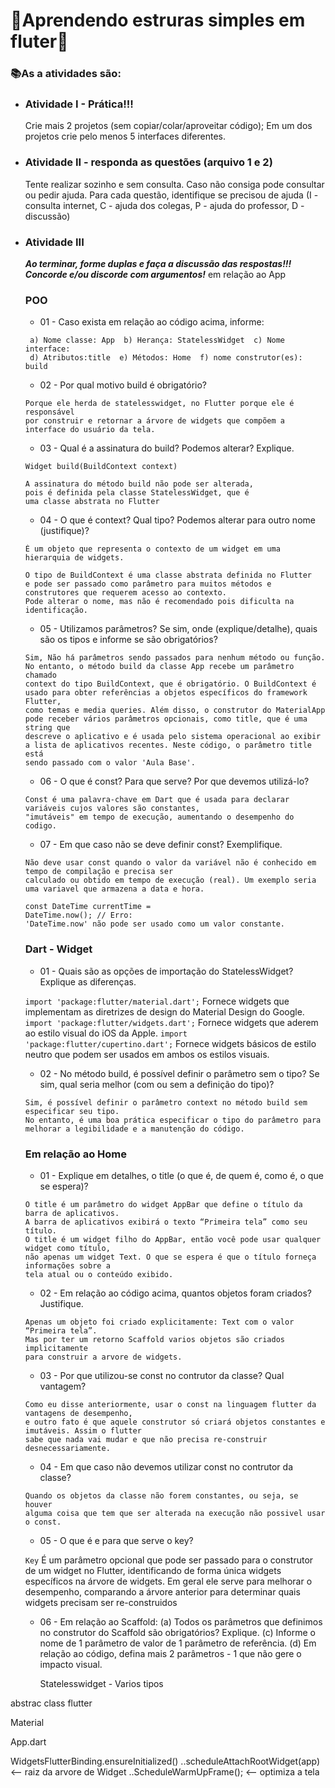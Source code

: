 # 🤯Aprendendo estruras simples em fluter🤯

### 📚As a atividades são:
* ### Atividade I - Prática!!!
    Crie mais 2 projetos (sem copiar/colar/aproveitar código);
    Em um dos projetos crie pelo menos 5 interfaces diferentes.

* ### Atividade II - responda as questões (arquivo 1 e 2)
    Tente realizar sozinho e sem consulta. Caso não consiga pode consultar ou pedir ajuda.
    Para cada questão, identifique se precisou de ajuda (I - consulta internet, C - ajuda dos colegas, P - ajuda do professor, D - discussão)
  
* ### Atividade III
    ___Ao terminar, forme duplas e faça a discussão das respostas!!! Concorde e/ou discorde com argumentos!___
    em relação ao App
    
   ### POO
   * 01 - Caso exista em relação ao código acima, informe:
   ```
    a) Nome classe: App  b) Herança: StatelessWidget  c) Nome interface: 
    d) Atributos:title  e) Métodos: Home  f) nome construtor(es): build
    ```
  * 02 - Por qual motivo build é obrigatório?
  ```
  Porque ele herda de statelesswidget, no Flutter porque ele é responsável
  por construir e retornar a árvore de widgets que compõem a interface do usuário da tela.
  ```
  * 03 - Qual é a assinatura do build? Podemos alterar? Explique.
  ```
  Widget build(BuildContext context)
  
  A assinatura do método build não pode ser alterada,
  pois é definida pela classe StatelessWidget, que é
  uma classe abstrata no Flutter
  ```
  * 04 - O que é context? Qual tipo? Podemos alterar para outro nome (justifique)?
  ```
  É um objeto que representa o contexto de um widget em uma hierarquia de widgets.
  
  O tipo de BuildContext é uma classe abstrata definida no Flutter
  e pode ser passado como parâmetro para muitos métodos e
  construtores que requerem acesso ao contexto.
  Pode alterar o nome, mas não é recomendado pois dificulta na identificação.
  ```
  * 05 - Utilizamos parâmetros? Se sim, onde (explique/detalhe), quais são os tipos e informe se são obrigatórios?
  ```
  Sim, Não há parâmetros sendo passados para nenhum método ou função. No entanto, o método build da classe App recebe um parâmetro chamado
  context do tipo BuildContext, que é obrigatório. O BuildContext é usado para obter referências a objetos específicos do framework Flutter,
  como temas e media queries. Além disso, o construtor do MaterialApp pode receber vários parâmetros opcionais, como title, que é uma string que
  descreve o aplicativo e é usada pelo sistema operacional ao exibir a lista de aplicativos recentes. Neste código, o parâmetro title está
  sendo passado com o valor 'Aula Base'.
  ```
  * 06 - O que é const? Para que serve? Por que devemos utilizá-lo?
  ```
  Const é uma palavra-chave em Dart que é usada para declarar variáveis cujos valores são constantes,
  "imutáveis" em tempo de execução, aumentando o desempenho do codigo.
  ```
  * 07 - Em que caso não se deve definir const? Exemplifique.
  ```
  Não deve usar const quando o valor da variável não é conhecido em tempo de compilação e precisa ser
  calculado ou obtido em tempo de execução (real). Um exemplo seria  uma variavel que armazena a data e hora.
  ```
  ```
  const DateTime currentTime =
  DateTime.now(); // Erro:
  'DateTime.now' não pode ser usado como um valor constante.
  ```
    
  ### Dart - Widget
  * 01 - Quais são as opções de importação do StatelessWidget? Explique as diferenças.
 
  ``` import 'package:flutter/material.dart'; ``` Fornece widgets que implementam as diretrizes de design do Material Design do Google.
  ``` import 'package:flutter/widgets.dart'; ``` Fornece widgets que aderem ao estilo visual do iOS da Apple.
  ``` import 'package:flutter/cupertino.dart'; ``` Fornece widgets básicos de estilo neutro que podem ser usados em ambos os estilos visuais.
  
  * 02 - No método build, é possível definir o parâmetro sem o tipo? Se sim, qual seria melhor (com ou sem a definição do tipo)?
  ```
  Sim, é possível definir o parâmetro context no método build sem especificar seu tipo.
  No entanto, é uma boa prática especificar o tipo do parâmetro para melhorar a legibilidade e a manutenção do código.
  ```
 
  ### Em relação ao Home
  * 01 - Explique em detalhes, o title (o que é, de quem é, como é, o que se espera)?
  ```
  O title é um parâmetro do widget AppBar que define o título da barra de aplicativos.
  A barra de aplicativos exibirá o texto “Primeira tela” como seu título.
  O title é um widget filho do AppBar, então você pode usar qualquer widget como título,
  não apenas um widget Text. O que se espera é que o título forneça informações sobre a
  tela atual ou o conteúdo exibido.
  ```
  * 02 - Em relação ao código acima, quantos objetos foram criados? Justifique.
  ```
  Apenas um objeto foi criado explicitamente: Text com o valor “Primeira tela”.
  Mas por ter um retorno Scaffold varios objetos são criados implicitamente
  para construir a arvore de widgets.
  ```
  
  * 03 - Por que utilizou-se const no contrutor da classe? Qual vantagem?
  ```
  Como eu disse anteriormente, usar o const na linguagem flutter da vantagens de desempenho,
  e outro fato é que aquele construtor só criará objetos constantes e imutáveis. Assim o flutter
  sabe que nada vai mudar e que não precisa re-construir desnecessariamente. 
  ```
  * 04 - Em que caso não devemos utilizar const no contrutor da classe?
  ```
  Quando os objetos da classe não forem constantes, ou seja, se houver
  alguma coisa que tem que ser alterada na execução não possivel usar o const.
  ```
  * 05 - O que é e para que serve o key?

  ```Key``` É um parâmetro opcional que pode ser passado para o construtor de um widget no Flutter, identificando de forma única widgets específicos na árvore de widgets.
  Em geral ele serve para melhorar o desempenho, comparando a árvore anterior para determinar quais widgets precisam ser re-construidos
  * 06 - Em relação ao Scaffold:
    (a) Todos os parâmetros que definimos no construtor do Scaffold são obrigatórios? Explique.
     (c) Informe o nome de 1 parâmetro de valor de 1 parâmetro de referência.
    (d) Em relação ao código, defina mais 2 parâmetros - 1 que não gere o impacto visual.
    
    Statelesswidget - Varios tipos

abstrac class flutter

Material

App.dart

WidgetsFlutterBinding.ensureInitialized()
..scheduleAttachRootWidget(app) <-- raiz da arvore de Widget
..ScheduleWarmUpFrame();  <-- optimiza a tela
